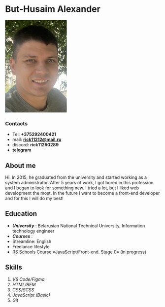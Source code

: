 # But-Husaim Alexander 
![photo](img/01.jpg)
### Contacts

* Tel: **+375292400421**
* mail: **rick11212@mail.ru**
* discord: **rick112#0289**
* **[telegram](https://t.me/rick11212)**

## About me

Hi. In 2015, he graduated from the university and started working as a system administrator. After 5 years of work, I got bored in this profession and I began to look for something new. I tried a lot, but I liked web development the most. In the future I want to become a front-end developer and for this I will do my best!

## Education
* ***University*** :  Belarusian National Technical University, Information technology engineer
* ***Courses*** : 
 * Streamline: English
 * Freelance lifestyle
 * RS Schools Course «JavaScript/Front-end. Stage 0» (in progress)

## Skills
1. *VS Code/Figma*
1. *HTML/BEM*
1. *CSS/SCSS*
1. *JavaScript (Basic)*
1. *Git*

